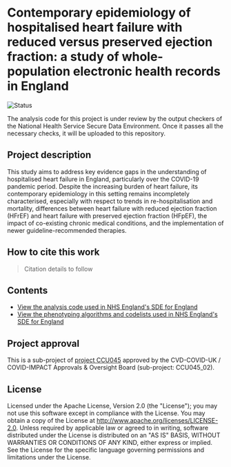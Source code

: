 # Contemporary epidemiology of hospitalised heart failure with reduced versus preserved ejection fraction: a study of whole-population electronic health records in England

<!-- badges: start -->
<!-- ![Languages](https://img.shields.io/badge/Languages-R-6498d3) -->
![Status](https://img.shields.io/badge/Status-In--Development-red)
<!-- badges: end -->

The analysis code for this project is under review by the output checkers of the National Health Service Secure Data Environment. Once it passes all the necessary checks, it will be uploaded to this repository.

## Project description

This study aims to address key evidence gaps in the understanding of hospitalised heart failure in England, particularly over the COVID-19 pandemic period. Despite the increasing burden of heart failure, its contemporary epidemiology in this setting remains incompletely characterised, especially with respect to trends in re-hospitalisation and mortality, differences between heart failure with reduced ejection fraction (HFrEF) and heart failure with preserved ejection fraction (HFpEF), the impact of co-existing chronic medical conditions, and the implementation of newer guideline-recommended therapies.

## How to cite this work
> Citation details to follow

## Contents

* [View the analysis code used in NHS England's SDE for England](https://github.com/BHFDSC/CCU045_02/tree/main/code)
* [View the phenotyping algorithms and codelists used in NHS England's SDE for England](https://github.com/BHFDSC/CCU045_02/tree/main/phenotypes)

## Project approval

This is a sub-project of [project CCU045](https://github.com/BHFDSC/CCU045) approved by the CVD-COVID-UK / COVID-IMPACT Approvals & Oversight Board (sub-project: CCU045_02).

## License

Licensed under the Apache License, Version 2.0 (the "License"); you may not use this software except in compliance with the License. You may obtain a copy of the License at http://www.apache.org/licenses/LICENSE-2.0. Unless required by applicable law or agreed to in writing, software distributed under the License is distributed on an "AS IS" BASIS, WITHOUT WARRANTIES OR CONDITIONS OF ANY KIND, either express or implied. See the License for the specific language governing permissions and limitations under the License.
